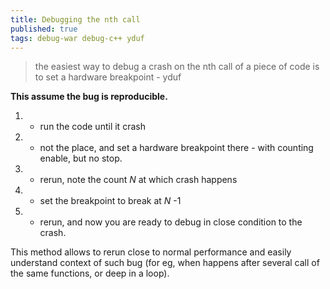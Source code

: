 ```yaml
---
title: Debugging the nth call
published: true
tags: debug-war debug-c++ yduf
---
```

> the easiest way to debug a crash on the nth call of a piece of code is to set a hardware breakpoint - yduf

**This assume the bug is reproducible.**

1. - run the code until it crash
2. - not the place, and set a hardware breakpoint there - with counting enable, but no stop.
3. - rerun, note the count _N_ at which crash happens
4. - set the breakpoint to break at _N_ -1
5. - rerun, and now you are ready to debug in close condition to the crash.

This method allows to rerun close to normal performance and easily understand context of such bug  (for eg, when happens after several call of the same functions, or deep in a loop).
